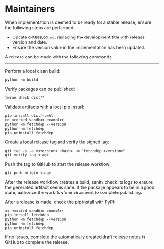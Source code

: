 # Maintainers

When implementation is deemed to be ready for a stable release, ensure the
following steps are performed:

- Update `CHANGELOG.md`, replacing the development title with release version
  and date.
- Ensure the version value in the implementation has been updated.

A release can be made with the following commands.

----

Perform a local clean build:

```shell
python -m build
```

Verify packages can be published:

```shell
twine check dist/*
```

Validate artifacts with a local pip install:

```shell
pip install dist/*.whl
cd <copied-sandbox-example>
python -m fetchdep --version
python -m fetchdep
pip uninstall fetchdep
```

Create a local release tag and verify the signed tag:

```shell
git tag -s -a v<version> <hash> -m "fetchdep <version>"
git verify-tag <tag>
```

Push the tag to GitHub to start the release workflow:

```shell
git push origin <tag>
```

After the release workflow creates a build, sanity check its logs to ensure
the generated artifact seems sane. If the package appears to be in a good
state, authorize the workflow's environment to complete publishing.

After a release is made, check the pip install with PyPI:

```shell
cd <copied-sandbox-example>
pip install fetchdep
python -m fetchdep --version
python -m fetchdep
pip uninstall fetchdep
```

If no issues, complete the automatically created draft release notes in
GitHub to complete the release.
